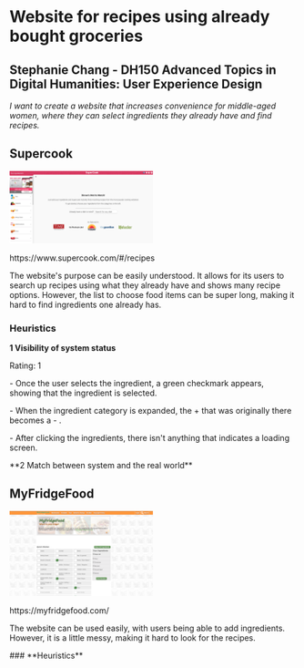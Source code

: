 # Website for recipes using already bought groceries
## Stephanie Chang - DH150 Advanced Topics in Digital Humanities: User Experience Design
*I want to create a website that increases convenience for middle-aged women, where they can select ingredients they already have and find recipes.*  

## **Supercook**
<img src="./supercook.png" width="50%">
<p> https://www.supercook.com/#/recipes </p>
<p> The website's purpose can be easily understood. It allows for its users to search up recipes using what they already have and shows many recipe options. However, the list to choose food items can be super long, making it hard to find ingredients one already has. </p>

### **Heuristics**
**1 Visibility of system status**
<p> Rating: 1 </p>
<p> - Once the user selects the ingredient, a green checkmark appears, showing that the ingredient is selected. </p>
<p> - When the ingredient category is expanded, the + that was originally there becomes a - . </p>
<p> - After clicking the ingredients, there isn't anything that indicates a loading screen. </p>
**2 Match between system and the real world**

## **MyFridgeFood**
<img src="./myfridgefood.png" width="50%">
<p> https://myfridgefood.com/ </p>
<p> The website can be used easily, with users being able to add ingredients. However, it is a little messy, making it hard to look for the recipes. </p>
### **Heuristics**
